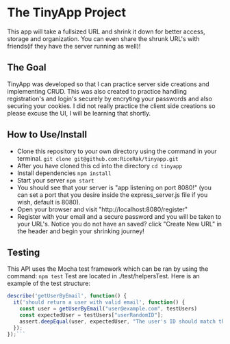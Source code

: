 # The TinyApp Project

This app will take a fullsized URL and shrink it down for better access, storage and organization. You can even share the shrunk URL's with friends(if they have the server running as well)!

## The Goal

TinyApp was developed so that I can practice server side creations and implementing CRUD. This was also created to practice handling registration's and login's securely by encryting your passwords and also securing your cookies. I did not really practice the client side creations so please excuse the UI, I will be learning that shortly.


## How to Use/Install

- Clone this repository to your own directory using the command in your terminal.
`git clone git@github.com:RiceRak/tinyapp.git`
-  After you have cloned this cd into the directory
`cd tinyapp`
- Install dependencies
`npm install`
- Start your server
`npm start`
- You should see that your server is "app listening on port 8080!" (you can set a port that you desire inside the express_server.js file if you wish, default is 8080).
- Open your browser and visit "http://localhost:8080/register"
- Register with your email and a secure password and you will be taken to your URL's. Notice you do not have an saved? click "Create New URL" in the header and begin your shrinking journey!

## Testing

This API uses the Mocha test framework which can be ran by using the command:
`npm test`
Test are located in ./test/helpersTest. Here is an example of the test structure:
```javascript
describe('getUserByEmail', function() {
  it('should return a user with valid email', function() {
    const user = getUserByEmail("user@example.com", testUsers)
    const expectedUser = testUsers["userRandomID"];
    assert.deepEqual(user, expectedUser, "The user's ID should match the expected ID.")
  });
});```
